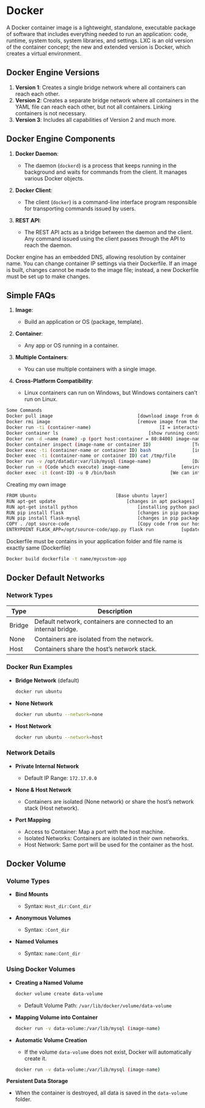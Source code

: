 
# Docker

A Docker container image is a lightweight, standalone, executable package of software that includes everything needed to run an application: code, runtime, system tools, system libraries, and settings. LXC is an old version of the container concept; the new and extended version is Docker, which creates a virtual environment.

## Docker Engine Versions

1. **Version 1**: Creates a single bridge network where all containers can reach each other.
2. **Version 2**: Creates a separate bridge network where all containers in the YAML file can reach each other, but not all containers. Linking containers is not necessary.
3. **Version 3**: Includes all capabilities of Version 2 and much more.

## Docker Engine Components

1. **Docker Daemon**: 
   - The daemon (`dockerd`) is a process that keeps running in the background and waits for commands from the client. It manages various Docker objects.

2. **Docker Client**: 
   - The client (`docker`) is a command-line interface program responsible for transporting commands issued by users.

3. **REST API**: 
   - The REST API acts as a bridge between the daemon and the client. Any command issued using the client passes through the API to reach the daemon.

Docker engine has an embedded DNS, allowing resolution by container name. You can change container IP settings via their Dockerfile. If an image is built, changes cannot be made to the image file; instead, a new Dockerfile must be set up to make changes.

## Simple FAQs

1. **Image**: 
   - Build an application or OS (package, template).

2. **Container**: 
   - Any app or OS running in a container.

3. **Multiple Containers**: 
   - You can use multiple containers with a single image.

4. **Cross-Platform Compatibility**: 
   - Linux containers can run on Windows, but Windows containers can’t run on Linux.



```bash
Some Commands
Docker pull image								[download image from dockerhub]
Docker rmi image								[remove image from the machine]
Docker run -ti (container-name) 						[I = interactive mode]
Docker container ls 								[show running containers]
Docker run -d –name (name) -p (port host:container = 80:8400) image-name	[Different port mapping on host to container]
Docker container inspect (image-name or container ID)				[To check the container details]
Docker exec -ti (container-name or container ID) bash				[interact running container with cli mode]	
Docker exec -ti (container-name or container ID) cat /tmp/file			[run any command without interact container]
Docker run -v /opt/datadir:var/lib/mysql (image-name)				[Data map into host]
Docker run -e (Code which execute) image-name 					[environment variable can be changed if set up ENV in image file]
docker exec -it (cont-ID) -u 0 /bin/bash					[We can interact with any container image with root]

 ```


Creating my own image

```bash
FROM Ubuntu								[Base ubuntu layer]
RUN apt-get update							[changes in apt packages]
RUN apt-get install python						[installing python packages]
RUN pip install flask							[changes in pip packages]
RUN pip install flask-mysql						[changes in pip packages]
COPY . /opt source-code							[Copy code from our host machine]
ENTRYPOINT FLASK_APP=/opt/source-code/app.py flask run			[update the entry point with flask command]
```

Dockerfile must be contains in your application folder and file name is exactly same (Dockerfile)

```bash
Docker build dockerfile -t name/mycustom-app
```




## Docker Default Networks

### Network Types

| Type   | Description                |
|--------|----------------------------|
| Bridge | Default network, containers are connected to an internal bridge. |
| None   | Containers are isolated from the network. |
| Host   | Containers share the host’s network stack. |

### Docker Run Examples

- **Bridge Network** (default)
  ```bash
  docker run ubuntu
  ```

- **None Network**
  ```bash
  docker run ubuntu --network=none
  ```

- **Host Network**
  ```bash
  docker run ubuntu --network=host
  ```

### Network Details

- **Private Internal Network**
  - Default IP Range: `172.17.0.0`

- **None & Host Network**
  - Containers are isolated (None network) or share the host’s network stack (Host network).

- **Port Mapping**
  - Access to Container: Map a port with the host machine.
  - Isolated Networks: Containers are isolated in their own networks.
  - Host Network: Same port will be used for the container as the host.




## Docker Volume

### Volume Types

- **Bind Mounts**
  - Syntax: `Host_dir:Cont_dir`

- **Anonymous Volumes**
  - Syntax: `:Cont_dir`

- **Named Volumes**
  - Syntax: `name:Cont_dir`

### Using Docker Volumes

- **Creating a Named Volume**
  ```bash
  docker volume create data-volume
  ```
  - Default Volume Path: `/var/lib/docker/volume/data-volume`

- **Mapping Volume into Container**
  ```bash
  docker run -v data-volume:/var/lib/mysql (image-name)
  ```
  
- **Automatic Volume Creation**
   - If the volume `data-volume` does not exist, Docker will automatically create it.

  ```bash
  docker run -v data-volume:/var/lib/mysql (image-name)
  ```

**Persistent Data Storage**
  - When the container is destroyed, all data is saved in the `data-volume` folder.


